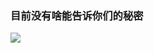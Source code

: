 ### 目前没有啥能告诉你们的秘密
<img class="img" src="https://tse4-mm.cn.bing.net/th/id/OIP-C.H1TwbqCfHA0HUHZkSW7XoAHaE7?w=294&h=196&c=7&r=0&o=5&dpr=1.25&pid=1.7" data-fancybox="gallery" />

<Writing />